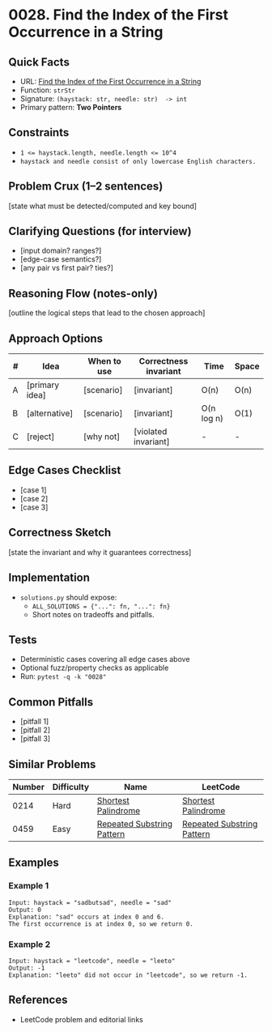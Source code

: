 # 0028. Find the Index of the First Occurrence in a String

## Quick Facts

- URL: [Find the Index of the First Occurrence in a String](https://leetcode.com/problems/find-the-index-of-the-first-occurrence-in-a-string/)
- Function: `strStr`
- Signature: `(haystack: str, needle: str)  -> int`
- Primary pattern: **Two Pointers**

## Constraints

- `1 <= haystack.length, needle.length <= 10^4`
- `haystack and needle consist of only lowercase English characters.`

## Problem Crux (1–2 sentences)

[state what must be detected/computed and key bound]

## Clarifying Questions (for interview)

- [input domain? ranges?]
- [edge-case semantics?]
- [any pair vs first pair? ties?]

## Reasoning Flow (notes-only)

[outline the logical steps that lead to the chosen approach]

## Approach Options

| # | Idea | When to use | Correctness invariant | Time | Space |
|---|------|-------------|-----------------------|------|-------|
| A | [primary idea] | [scenario] | [invariant] | O(n) | O(n) |
| B | [alternative] | [scenario] | [invariant] | O(n log n) | O(1) |
| C | [reject] | [why not] | [violated invariant] | - | - |

## Edge Cases Checklist

- [case 1]
- [case 2]
- [case 3]

## Correctness Sketch

[state the invariant and why it guarantees correctness]

## Implementation

- `solutions.py` should expose:
  - `ALL_SOLUTIONS = {"...": fn, "...": fn}`
  - Short notes on tradeoffs and pitfalls.

## Tests

- Deterministic cases covering all edge cases above
- Optional fuzz/property checks as applicable
- Run: `pytest -q -k "0028"`

## Common Pitfalls

- [pitfall 1]
- [pitfall 2]
- [pitfall 3]

## Similar Problems

| Number | Difficulty | Name | LeetCode |
|---|---|---|---|
| 0214 | Hard | [Shortest Palindrome](../0214-shortest-palindrome/readme.md) | [Shortest Palindrome](https://leetcode.com/problems/shortest-palindrome/) |
| 0459 | Easy | [Repeated Substring Pattern](../0459-repeated-substring-pattern/readme.md) | [Repeated Substring Pattern](https://leetcode.com/problems/repeated-substring-pattern/) |

## Examples

### Example 1

```text
Input: haystack = "sadbutsad", needle = "sad"
Output: 0
Explanation: "sad" occurs at index 0 and 6.
The first occurrence is at index 0, so we return 0.
```

### Example 2

```text
Input: haystack = "leetcode", needle = "leeto"
Output: -1
Explanation: "leeto" did not occur in "leetcode", so we return -1.
```

## References

- LeetCode problem and editorial links
